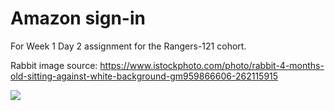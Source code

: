 # Amazon sign-in

For Week 1 Day 2 assignment for the Rangers-121 cohort.

Rabbit image source: https://www.istockphoto.com/photo/rabbit-4-months-old-sitting-against-white-background-gm959866606-262115915 

![](signinpageimage.jpeg)

